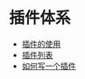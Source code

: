 # 插件体系

* [插件的使用](./usage.md)
* [插件列表](https://svrx.io/plugin?query=svrx-plugin-)
* [如何写一个插件](./contribute.md)